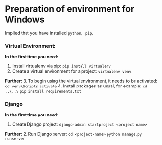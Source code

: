 # Preparation of environment for Windows
Implied that you have installed `python, pip`.
### Virtual Environment:
**In the first time you need:**
1. Install virtualenv via pip:
`pip install virtualenv`
2. Create a virtual environment for a project:
`virtualenv venv`

**Further:**
3. To begin using the virtual environment, it needs to be activated:
`cd venv\Scripts`
`activate`
4. Install packages as usual, for example:
`cd ..\..\`
`pip install requirements.txt`

### Django
**In the first time you need:**
1. Create Django project:
`django-admin startproject <project-name>`

**Further:**
2. Run Django server:
`cd <project-name>`
`python manage.py runserver`